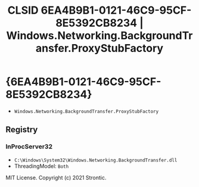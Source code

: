 ﻿---
title: "CLSID 6EA4B9B1-0121-46C9-95CF-8E5392CB8234 | Windows.Networking.BackgroundTransfer.ProxyStubFactory"
excerpt: What is COM-Object CLSID 6EA4B9B1-0121-46C9-95CF-8E5392CB8234?
---

# {6EA4B9B1-0121-46C9-95CF-8E5392CB8234}

* `Windows.Networking.BackgroundTransfer.ProxyStubFactory`

## Registry


### InProcServer32

* `C:\Windows\System32\Windows.Networking.BackgroundTransfer.dll`
* ThreadingModel: `Both`

MIT License. Copyright (c) 2021 Strontic.


